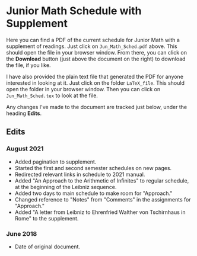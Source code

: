 # Junior Math Schedule with Supplement

Here you can find a PDF of the current schedule for Junior Math 
with a supplement of readings. Just click on `Jun_Math_Sched.pdf`
above. This should open the file in your browser window. From
there, you can click on
the **Download** button (just above the document on the right) to download the file, 
if you like.

I have also provided the plain text file that generated the PDF
for anyone interested in looking at it. Just click on the folder
`LaTeX_file`. This should open the folder in your browser window. Then
you can click on `Jun_Math_Sched.tex` to look at the file.

Any changes I've made to the document are tracked just below, 
under the heading **Edits**. 

## Edits
### August 2021
- Added pagination to supplement.
- Started the first and second semester schedules on new pages.
- Redirected relevant links in schedule to 2021 manual.
- Added "An Approach to the Arithmetic of Infinites" to regular schedule,
at the beginning of the Leibniz sequence.
- Added two days to main schedule to make room for "Approach."
- Changed reference to "Notes" from "Comments" in the assignments for "Approach."
- Added "A letter from Leibniz to Ehrenfried Walther von Tschirnhaus in Rome" to the supplement.
### June 2018
- Date of original document.  
